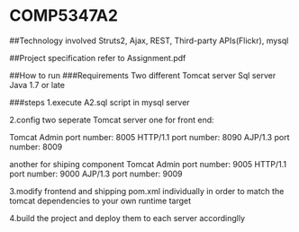 # COMP5347A2

##Technology involved
Struts2, Ajax, REST, Third-party APIs(Flickr), mysql

##Project specification
refer to Assignment.pdf

##How to run
###Requirements
Two different Tomcat server 
Sql server
Java 1.7 or late

###steps
1.execute A2.sql script in mysql server

2.config two seperate Tomcat server
  one for front end:
  
  Tomcat Admin port number: 8005
  HTTP/1.1 port number: 8090
  AJP/1.3 port number: 8009
  
  another for shiping component
  Tomcat Admin port number: 9005
  HTTP/1.1 port number: 9000
  AJP/1.3 port number: 9009
  
3.modify frontend and shipping pom.xml individually
in order to match the tomcat dependencies to your own runtime target

4.build the project and deploy them to each server accordinglly
